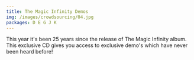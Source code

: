 ```yaml
---
title: The Magic Infinity Demos
img: /images/crowdsourcing/04.jpg
packages: D E G J K
--- 
```


<p>This year it's been 25 years since the release of The Magic Infinity album. This exclusive CD gives you access to exclusive demo's which have never been heard before!</p>